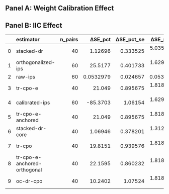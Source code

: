 ## Panel A: Weight Calibration Effect



## Panel B: IIC Effect

|    | estimator                    |   n_pairs |     ΔSE_pct |   ΔSE_pct_se |   ΔSE_pct_p |   ΔSE_pct_ci_low |   ΔSE_pct_ci_high |
|---:|:-----------------------------|----------:|------------:|-------------:|------------:|-----------------:|------------------:|
|  0 | stacked-dr                   |        40 |   1.12696   |     0.333525 | 5.03595e-06 |       0.527136   |         1.80651   |
|  1 | orthogonalized-ips           |        60 |  25.5177    |     0.401733 | 1.62956e-11 |      24.7408     |        26.3081    |
|  2 | raw-ips                      |        60 |   0.0532979 |     0.024657 | 0.0537631   |       0.00880304 |         0.0986355 |
|  3 | tr-cpo-e                     |        40 |  21.049     |     0.895675 | 1.81899e-12 |      19.3376     |        22.7766    |
|  4 | calibrated-ips               |        60 | -85.3703    |     1.06154  | 1.62956e-11 |     -87.4453     |       -83.3066    |
|  5 | tr-cpo-e-anchored            |        40 |  21.049     |     0.895675 | 1.81899e-12 |      19.1949     |        22.8598    |
|  6 | stacked-dr-core              |        40 |   1.06946   |     0.378201 | 1.31296e-05 |       0.454269   |         1.94727   |
|  7 | tr-cpo                       |        40 |  19.8151    |     0.939576 | 1.81899e-12 |      17.8847     |        21.5661    |
|  8 | tr-cpo-e-anchored-orthogonal |        40 |  22.1595    |     0.860232 | 1.81899e-12 |      20.4897     |        23.9794    |
|  9 | oc-dr-cpo                    |        40 |  10.2402    |     1.07524  | 1.81899e-12 |       8.27227    |        12.3398    |